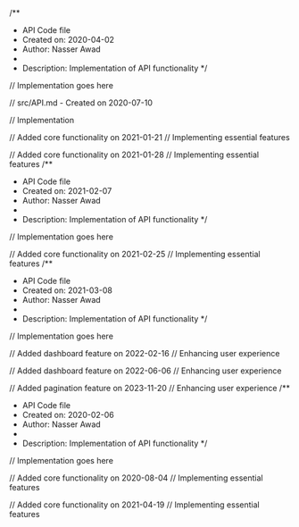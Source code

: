 /**
 * API Code file
 * Created on: 2020-04-02
 * Author: Nasser Awad
 *
 * Description: Implementation of API functionality
 */
 
// Implementation goes here

// src/API.md - Created on 2020-07-10

// Implementation

// Added core functionality on 2021-01-21
// Implementing essential features

// Added core functionality on 2021-01-28
// Implementing essential features
/**
 * API Code file
 * Created on: 2021-02-07
 * Author: Nasser Awad
 *
 * Description: Implementation of API functionality
 */
 
// Implementation goes here


// Added core functionality on 2021-02-25
// Implementing essential features
/**
 * API Code file
 * Created on: 2021-03-08
 * Author: Nasser Awad
 *
 * Description: Implementation of API functionality
 */
 
// Implementation goes here


// Added dashboard feature on 2022-02-16
// Enhancing user experience

// Added dashboard feature on 2022-06-06
// Enhancing user experience

// Added pagination feature on 2023-11-20
// Enhancing user experience
/**
 * API Code file
 * Created on: 2020-02-06
 * Author: Nasser Awad
 *
 * Description: Implementation of API functionality
 */
 
// Implementation goes here


// Added core functionality on 2020-08-04
// Implementing essential features

// Added core functionality on 2021-04-19
// Implementing essential features

